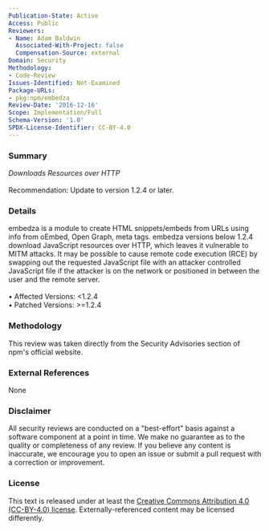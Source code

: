 ```yaml
---
Publication-State: Active
Access: Public
Reviewers:
- Name: Adam Baldwin
  Associated-With-Project: false
  Compensation-Source: external
Domain: Security
Methodology:
- Code-Review
Issues-Identified: Not-Examined
Package-URLs:
- pkg:npm/embedza
Review-Date: '2016-12-16'
Scope: Implementation/Full
Schema-Version: '1.0'
SPDX-License-Identifier: CC-BY-4.0
---
```

### Summary
*Downloads Resources over HTTP*<br><br>Recommendation: Update to version 1.2.4 or later.
### Details
embedza is a module to create HTML snippets/embeds from URLs using info from oEmbed, Open Graph, meta tags.  embedza versions below 1.2.4 download JavaScript resources over HTTP, which leaves it vulnerable to MITM attacks.  It may be possible to cause remote code execution (RCE) by swapping out the requested JavaScript  file with an attacker controlled JavaScript file if the attacker is on the network or positioned in between the user and the remote server.
<br><br>• Affected Versions: <1.2.4
<br>• Patched Versions: >=1.2.4
### Methodology
This review was taken directly from the Security Advisories section of npm's official website.
### External References
None
### Disclaimer
All security reviews are conducted on a "best-effort" basis against a software component at a point in time. We make no guarantee as to the quality or completeness of any review. If you believe any content is inaccurate, we encourage you to open an issue or submit a pull request with a correction or improvement.
### License
This text is released under at least the [Creative Commons Attribution 4.0 (CC-BY-4.0) license](https://creativecommons.org/licenses/by/4.0/legalcode.txt). Externally-referenced content may be licensed differently.
